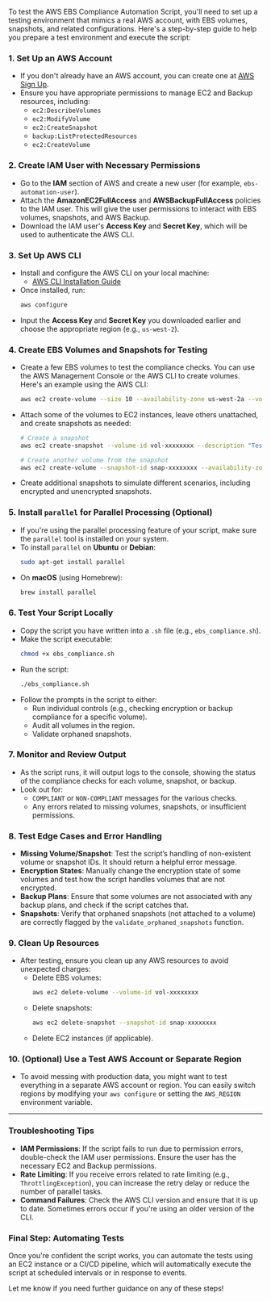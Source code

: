 To test the AWS EBS Compliance Automation Script, you'll need to set up a testing environment that mimics a real AWS account, with EBS volumes, snapshots, and related configurations. Here's a step-by-step guide to help you prepare a test environment and execute the script:

### 1. **Set Up an AWS Account**
   - If you don't already have an AWS account, you can create one at [AWS Sign Up](https://aws.amazon.com/).
   - Ensure you have appropriate permissions to manage EC2 and Backup resources, including:
     - `ec2:DescribeVolumes`
     - `ec2:ModifyVolume`
     - `ec2:CreateSnapshot`
     - `backup:ListProtectedResources`
     - `ec2:CreateVolume`

### 2. **Create IAM User with Necessary Permissions**
   - Go to the **IAM** section of AWS and create a new user (for example, `ebs-automation-user`).
   - Attach the **AmazonEC2FullAccess** and **AWSBackupFullAccess** policies to the IAM user. This will give the user permissions to interact with EBS volumes, snapshots, and AWS Backup.
   - Download the IAM user's **Access Key** and **Secret Key**, which will be used to authenticate the AWS CLI.

### 3. **Set Up AWS CLI**
   - Install and configure the AWS CLI on your local machine:
     - [AWS CLI Installation Guide](https://docs.aws.amazon.com/cli/latest/userguide/getting-started-install.html)
   - Once installed, run:
     ```bash
     aws configure
     ```
   - Input the **Access Key** and **Secret Key** you downloaded earlier and choose the appropriate region (e.g., `us-west-2`).

### 4. **Create EBS Volumes and Snapshots for Testing**
   - Create a few EBS volumes to test the compliance checks. You can use the AWS Management Console or the AWS CLI to create volumes. Here's an example using the AWS CLI:
     ```bash
     aws ec2 create-volume --size 10 --availability-zone us-west-2a --volume-type gp3
     ```
   - Attach some of the volumes to EC2 instances, leave others unattached, and create snapshots as needed:
     ```bash
     # Create a snapshot
     aws ec2 create-snapshot --volume-id vol-xxxxxxxx --description "Test Snapshot"
     
     # Create another volume from the snapshot
     aws ec2 create-volume --snapshot-id snap-xxxxxxxx --availability-zone us-west-2a
     ```
   - Create additional snapshots to simulate different scenarios, including encrypted and unencrypted snapshots.

### 5. **Install `parallel` for Parallel Processing (Optional)**
   - If you're using the parallel processing feature of your script, make sure the `parallel` tool is installed on your system.
   - To install `parallel` on **Ubuntu** or **Debian**:
     ```bash
     sudo apt-get install parallel
     ```
   - On **macOS** (using Homebrew):
     ```bash
     brew install parallel
     ```

### 6. **Test Your Script Locally**
   - Copy the script you have written into a `.sh` file (e.g., `ebs_compliance.sh`).
   - Make the script executable:
     ```bash
     chmod +x ebs_compliance.sh
     ```
   - Run the script:
     ```bash
     ./ebs_compliance.sh
     ```
   - Follow the prompts in the script to either:
     - Run individual controls (e.g., checking encryption or backup compliance for a specific volume).
     - Audit all volumes in the region.
     - Validate orphaned snapshots.

### 7. **Monitor and Review Output**
   - As the script runs, it will output logs to the console, showing the status of the compliance checks for each volume, snapshot, or backup.
   - Look out for:
     - `COMPLIANT` or `NON-COMPLIANT` messages for the various checks.
     - Any errors related to missing volumes, snapshots, or insufficient permissions.

### 8. **Test Edge Cases and Error Handling**
   - **Missing Volume/Snapshot**: Test the script’s handling of non-existent volume or snapshot IDs. It should return a helpful error message.
   - **Encryption States**: Manually change the encryption state of some volumes and test how the script handles volumes that are not encrypted.
   - **Backup Plans**: Ensure that some volumes are not associated with any backup plans, and check if the script catches that.
   - **Snapshots**: Verify that orphaned snapshots (not attached to a volume) are correctly flagged by the `validate_orphaned_snapshots` function.

### 9. **Clean Up Resources**
   - After testing, ensure you clean up any AWS resources to avoid unexpected charges:
     - Delete EBS volumes:
       ```bash
       aws ec2 delete-volume --volume-id vol-xxxxxxxx
       ```
     - Delete snapshots:
       ```bash
       aws ec2 delete-snapshot --snapshot-id snap-xxxxxxxx
       ```
     - Delete EC2 instances (if applicable).

### 10. **(Optional) Use a Test AWS Account or Separate Region**
   - To avoid messing with production data, you might want to test everything in a separate AWS account or region. You can easily switch regions by modifying your `aws configure` or setting the `AWS_REGION` environment variable.

---

### Troubleshooting Tips
- **IAM Permissions**: If the script fails to run due to permission errors, double-check the IAM user permissions. Ensure the user has the necessary EC2 and Backup permissions.
- **Rate Limiting**: If you receive errors related to rate limiting (e.g., `ThrottlingException`), you can increase the retry delay or reduce the number of parallel tasks.
- **Command Failures**: Check the AWS CLI version and ensure that it is up to date. Sometimes errors occur if you're using an older version of the CLI.

### Final Step: Automating Tests
Once you're confident the script works, you can automate the tests using an EC2 instance or a CI/CD pipeline, which will automatically execute the script at scheduled intervals or in response to events.

Let me know if you need further guidance on any of these steps!
